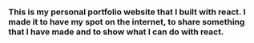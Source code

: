 ### This is my personal portfolio website that I built with react. I made it to have my spot on the internet, to share something that I have made and to show what I can do with react.

